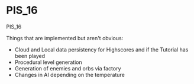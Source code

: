 # PIS_16
PIS_16

Things that are implemented but aren't obvious:
- Cloud and Local data persistency for Highscores and if the Tutorial has been played
- Procedural level generation
- Generation of enemies and orbs via factory
- Changes in AI depending on the temperature
